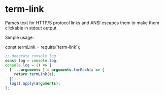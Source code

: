 # term-link
Parses text for HTTP/S protocol links and ANSI escapes them to make them clickable in stdout output.

Simple usage:

const termLink = require('term-link');

```javascript
// decorate console.log
const log = console.log;
console.log = () => {
  [ ...arguments ] = arguments.forEach(a => {
    return termLink(a);
  });
  log().apply(arguments);
};
```

